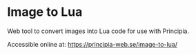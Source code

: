 # Image to Lua
Web tool to convert images into Lua code for use with Principia.

Accessible online at: https://principia-web.se/image-to-lua/
